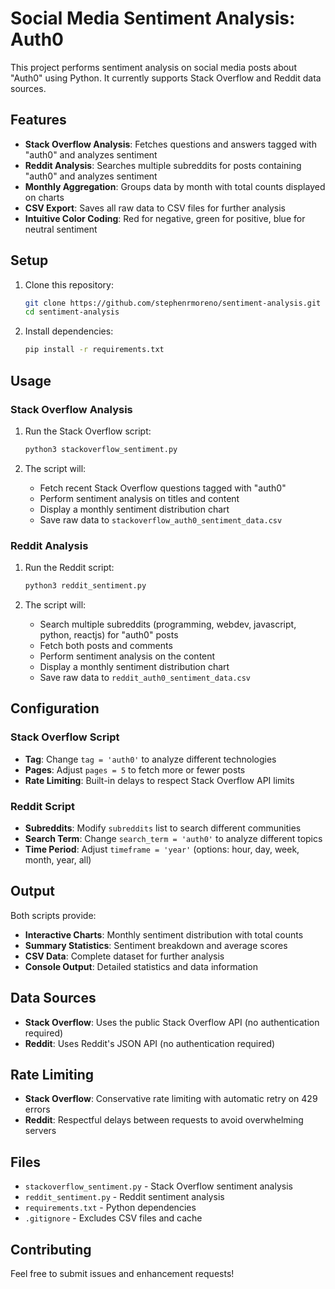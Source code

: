 # Social Media Sentiment Analysis: Auth0

This project performs sentiment analysis on social media posts about "Auth0" using Python. It currently supports Stack Overflow and Reddit data sources.

## Features

- **Stack Overflow Analysis**: Fetches questions and answers tagged with "auth0" and analyzes sentiment
- **Reddit Analysis**: Searches multiple subreddits for posts containing "auth0" and analyzes sentiment
- **Monthly Aggregation**: Groups data by month with total counts displayed on charts
- **CSV Export**: Saves all raw data to CSV files for further analysis
- **Intuitive Color Coding**: Red for negative, green for positive, blue for neutral sentiment

## Setup

1. Clone this repository:
   ```bash
   git clone https://github.com/stephenrmoreno/sentiment-analysis.git
   cd sentiment-analysis
   ```

2. Install dependencies:
   ```bash
   pip install -r requirements.txt
   ```

## Usage

### Stack Overflow Analysis

1. Run the Stack Overflow script:
   ```bash
   python3 stackoverflow_sentiment.py
   ```

2. The script will:
   - Fetch recent Stack Overflow questions tagged with "auth0"
   - Perform sentiment analysis on titles and content
   - Display a monthly sentiment distribution chart
   - Save raw data to `stackoverflow_auth0_sentiment_data.csv`

### Reddit Analysis

1. Run the Reddit script:
   ```bash
   python3 reddit_sentiment.py
   ```

2. The script will:
   - Search multiple subreddits (programming, webdev, javascript, python, reactjs) for "auth0" posts
   - Fetch both posts and comments
   - Perform sentiment analysis on the content
   - Display a monthly sentiment distribution chart
   - Save raw data to `reddit_auth0_sentiment_data.csv`

## Configuration

### Stack Overflow Script
- **Tag**: Change `tag = 'auth0'` to analyze different technologies
- **Pages**: Adjust `pages = 5` to fetch more or fewer posts
- **Rate Limiting**: Built-in delays to respect Stack Overflow API limits

### Reddit Script
- **Subreddits**: Modify `subreddits` list to search different communities
- **Search Term**: Change `search_term = 'auth0'` to analyze different topics
- **Time Period**: Adjust `timeframe = 'year'` (options: hour, day, week, month, year, all)

## Output

Both scripts provide:
- **Interactive Charts**: Monthly sentiment distribution with total counts
- **Summary Statistics**: Sentiment breakdown and average scores
- **CSV Data**: Complete dataset for further analysis
- **Console Output**: Detailed statistics and data information

## Data Sources

- **Stack Overflow**: Uses the public Stack Overflow API (no authentication required)
- **Reddit**: Uses Reddit's JSON API (no authentication required)

## Rate Limiting

- **Stack Overflow**: Conservative rate limiting with automatic retry on 429 errors
- **Reddit**: Respectful delays between requests to avoid overwhelming servers

## Files

- `stackoverflow_sentiment.py` - Stack Overflow sentiment analysis
- `reddit_sentiment.py` - Reddit sentiment analysis
- `requirements.txt` - Python dependencies
- `.gitignore` - Excludes CSV files and cache

## Contributing

Feel free to submit issues and enhancement requests! 